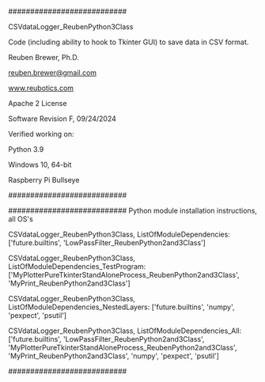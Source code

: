 ###########################

CSVdataLogger_ReubenPython3Class

Code (including ability to hook to Tkinter GUI) to save data in CSV format.

Reuben Brewer, Ph.D.

reuben.brewer@gmail.com

www.reubotics.com

Apache 2 License

Software Revision F, 09/24/2024

Verified working on: 

Python 3.9

Windows  10, 64-bit

Raspberry Pi Bullseye

###########################

########################### Python module installation instructions, all OS's

CSVdataLogger_ReubenPython3Class, ListOfModuleDependencies: ['future.builtins', 'LowPassFilter_ReubenPython2and3Class']

CSVdataLogger_ReubenPython3Class, ListOfModuleDependencies_TestProgram: ['MyPlotterPureTkinterStandAloneProcess_ReubenPython2and3Class', 'MyPrint_ReubenPython2and3Class']

CSVdataLogger_ReubenPython3Class, ListOfModuleDependencies_NestedLayers: ['future.builtins', 'numpy', 'pexpect', 'psutil']

CSVdataLogger_ReubenPython3Class, ListOfModuleDependencies_All:['future.builtins', 'LowPassFilter_ReubenPython2and3Class', 'MyPlotterPureTkinterStandAloneProcess_ReubenPython2and3Class', 'MyPrint_ReubenPython2and3Class', 'numpy', 'pexpect', 'psutil']

###########################
